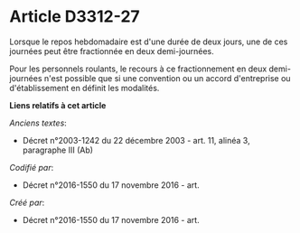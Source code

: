 # Article D3312-27

Lorsque le repos hebdomadaire est d'une durée de deux jours, une de ces journées peut être fractionnée en deux demi-journées.

Pour les personnels roulants, le recours à ce fractionnement en deux demi-journées n'est possible que si une convention ou un
accord d'entreprise ou d'établissement en définit les modalités.

**Liens relatifs à cet article**

_Anciens textes_:

  - Décret n°2003-1242 du 22 décembre 2003 - art. 11, alinéa 3, paragraphe III  (Ab)

_Codifié par_:

  - Décret n°2016-1550 du 17 novembre 2016 - art.

_Créé par_:

  - Décret n°2016-1550 du 17 novembre 2016 - art.
